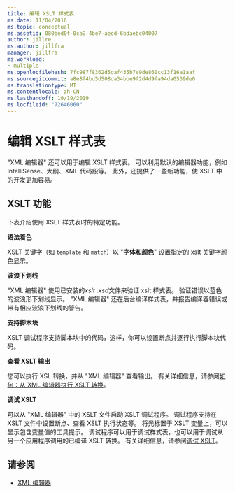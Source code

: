 ```yaml
---
title: 编辑 XSLT 样式表
ms.date: 11/04/2016
ms.topic: conceptual
ms.assetid: 080bed0f-0ca9-4be7-aecd-6bdaebc04007
author: jillre
ms.author: jillfra
manager: jillfra
ms.workload:
- multiple
ms.openlocfilehash: 7fc987f8362d5daf435b7e9de860cc13f16a1aaf
ms.sourcegitcommit: a8e8f4bd5d508da34bbe9f2d4d9fa94da0539de0
ms.translationtype: MT
ms.contentlocale: zh-CN
ms.lasthandoff: 10/19/2019
ms.locfileid: "72646060"
---
```

# <a name="edit-xslt-style-sheets"></a>编辑 XSLT 样式表

"XML 编辑器" 还可以用于编辑 XSLT 样式表。 可以利用默认的编辑器功能，例如 IntelliSense、大纲、XML 代码段等。 此外，还提供了一些新功能，使 XSLT 中的开发更加容易。

## <a name="xslt-features"></a>XSLT 功能

下表介绍使用 XSLT 样式表时的特定功能。

**语法着色**

XSLT 关键字（如 `template` 和 `match`）以 "**字体和颜色**" 设置指定的 xslt 关键字颜色显示。

**波浪下划线**

"XML 编辑器" 使用已安装的*xslt .xsd*文件来验证 xslt 样式表。 验证错误以蓝色的波浪形下划线显示。 "XML 编辑器" 还在后台编译样式表，并报告编译器错误或带有相应波浪下划线的警告。

**支持脚本块**

XSLT 调试程序支持脚本块中的代码，这样，你可以设置断点并逐行执行脚本块代码。

**查看 XSLT 输出**

您可以执行 XSL 转换，并从 "XML 编辑器" 查看输出。 有关详细信息，请参阅[如何：从 XML 编辑器执行 XSLT 转换](../xml-tools/how-to-execute-an-xslt-transformation-from-the-xml-editor.md)。

**调试 XSLT**

可以从 "XML 编辑器" 中的 XSLT 文件启动 XSLT 调试程序。 调试程序支持在 XSLT 文件中设置断点、查看 XSLT 执行状态等。 将光标置于 XSLT 变量上，可以显示包含变量值的工具提示。 调试程序可以用于调试样式表，也可以用于调试从另一个应用程序调用的已编译 XSLT 转换。 有关详细信息，请参阅[调试 XSLT](../xml-tools/debugging-xslt.md)。

## <a name="see-also"></a>请参阅

- [XML 编辑器](../xml-tools/xml-editor.md)